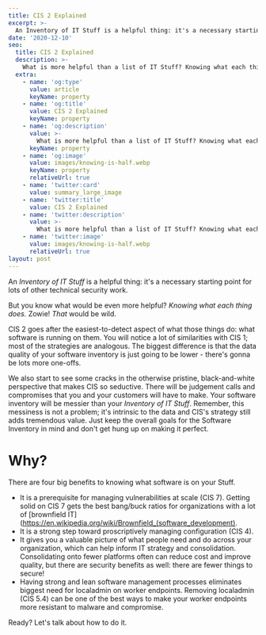 ```yaml
---
title: CIS 2 Explained
excerpt: >-
  An Inventory of IT Stuff is a helpful thing: it's a necessary starting point for lots of other technical security work. But you know what would be even more helpful?  Knowing what each thing does. Zowie! That would be wild.
date: '2020-12-10'
seo:
  title: CIS 2 Explained
  description: >-
    What is more helpful than a list of IT Stuff? Knowing what each thing does!
  extra:
    - name: 'og:type'
      value: article
      keyName: property
    - name: 'og:title'
      value: CIS 2 Explained
      keyName: property
    - name: 'og:description'
      value: >-
        What is more helpful than a list of IT Stuff? Knowing what each thing does!
      keyName: property
    - name: 'og:image'
      value: images/knowing-is-half.webp
      keyName: property
      relativeUrl: true
    - name: 'twitter:card'
      value: summary_large_image
    - name: 'twitter:title'
      value: CIS 2 Explained
    - name: 'twitter:description'
      value: >-
        What is more helpful than a list of IT Stuff? Knowing what each thing does!
    - name: 'twitter:image'
      value: images/knowing-is-half.webp
      relativeUrl: true
layout: post
---
```

An *Inventory of IT Stuff* is a helpful thing: it's a necessary starting point for lots of other technical security work.  

But you know what would be even more helpful?  _Knowing what each thing does._ Zowie! _That_ would be wild.  

CIS 2 goes after the easiest-to-detect aspect of what those things do: what software is running on them.  You will notice a lot of similarities with CIS 1; most of the strategies are analogous.  The biggest difference is that the data quality of your software inventory is just going to be lower - there's gonna be lots more one-offs. 

We also start to see some cracks in the otherwise pristine, black-and-white perspective that makes CIS so seductive. There will be judgement calls and compromises that you and your customers will have to make. Your software inventory will be messier than your *Inventory of IT Stuff*. Remember, this messiness is not a problem; it's intrinsic to the data and CIS's strategy still adds tremendous value.  Just keep the overall goals for the Software Inventory in mind and don't get hung up on making it perfect.  

# Why?

There are four big benefits to knowing what software is on your Stuff.

*   It is a prerequisite for managing vulnerabilities at scale (CIS 7).  Getting solid on CIS 7 gets the best bang/buck ratios for organizations with a lot of [brownfield IT](https://en.wikipedia.org/wiki/Brownfield_(software_development).  
*   It is a strong step toward proscriptively managing configuration (CIS 4). 
*   It gives you a valuable picture of what people need and do across your organization, which can help inform IT strategy and consolidation.  Consolidating onto fewer platforms often can reduce cost and improve quality, but there are security benefits as well: there are fewer things to secure!
*   Having strong and lean software management processes eliminates biggest need for localadmin on worker endpoints.  Removing localadmin (CIS 5.4) can be one of the best ways to make your worker endpoints more resistant to malware and compromise.

Ready? Let's talk about how to do it.